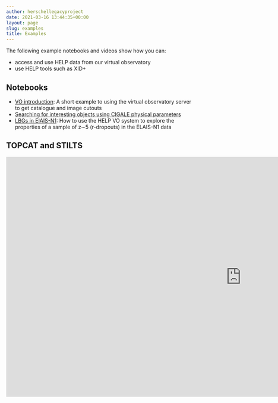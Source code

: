 ```yaml
---
author: herschellegacyproject
date: 2021-03-16 13:44:35+00:00
layout: page
slug: examples
title: Examples
---
```

The following example notebooks and videos show how you can:
* access and use HELP data from our virtual observatory
* use HELP tools such as XID+

## Notebooks
* [VO introduction](./assets/examples/HELP_VO_Introduction.html): A short example to using the virtual observatory server to get catalogue and image cutouts
* [Searching for interesting objects using CIGALE physical parameters](./assets/examples/dmu31_CIGALE_SFR_sample.html)
* [LBGs in ElAIS-N1](./assets/examples/dmu31_PyVO_LBGs_in_EN1.html): How to use the HELP VO system to explore the properties of a sample of z∼5 (r-dropouts) in the ELAIS-N1 data


## TOPCAT and STILTS
<iframe width="1264" height="645" src="https://www.youtube.com/embed/-mcPVPE-2ZQ" frameborder="0" allow="accelerometer; autoplay; clipboard-write; encrypted-media; gyroscope; picture-in-picture" allowfullscreen></iframe>